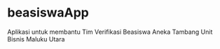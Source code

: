 # beasiswaApp
Aplikasi untuk membantu Tim Verifikasi Beasiswa Aneka Tambang Unit Bisnis Maluku Utara
